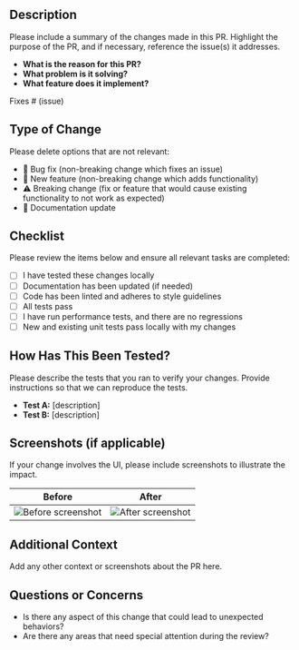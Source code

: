## Description

Please include a summary of the changes made in this PR. Highlight the purpose of the PR, and if necessary, reference the issue(s) it addresses.

- **What is the reason for this PR?**
- **What problem is it solving?**
- **What feature does it implement?**

Fixes # (issue)

## Type of Change

Please delete options that are not relevant:

- 🐛 Bug fix (non-breaking change which fixes an issue)
- 🚀 New feature (non-breaking change which adds functionality)
- ⚠️ Breaking change (fix or feature that would cause existing functionality to not work as expected)
- 📝 Documentation update

## Checklist

Please review the items below and ensure all relevant tasks are completed:

- [ ] I have tested these changes locally
- [ ] Documentation has been updated (if needed)
- [ ] Code has been linted and adheres to style guidelines
- [ ] All tests pass
- [ ] I have run performance tests, and there are no regressions
- [ ] New and existing unit tests pass locally with my changes

## How Has This Been Tested?

Please describe the tests that you ran to verify your changes. Provide instructions so that we can reproduce the tests.

- **Test A:** [description]
- **Test B:** [description]

## Screenshots (if applicable)

If your change involves the UI, please include screenshots to illustrate the impact.

| Before | After |
| ------ | ----- |
| ![Before screenshot](url) | ![After screenshot](url) |

## Additional Context

Add any other context or screenshots about the PR here.

## Questions or Concerns

- Is there any aspect of this change that could lead to unexpected behaviors?
- Are there any areas that need special attention during the review?
